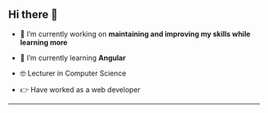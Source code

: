 Hi there 👋
---

- 🔭 I’m currently working on **maintaining and improving my skills while learning more**

- 🌱 I’m currently learning **Angular**

- 🤓 Lecturer in Computer Science

- 👉 Have worked as a web developer

____
